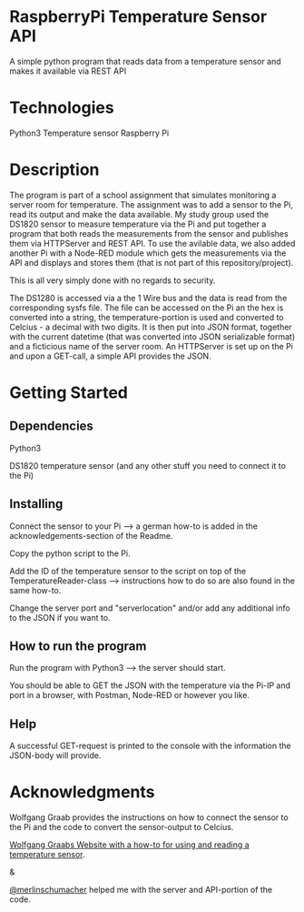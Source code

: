 # RaspberryPi Temperature Sensor API
A simple python program that reads data from a temperature sensor and makes it available via REST API

# Technologies
Python3
Temperature sensor
Raspberry Pi

# Description
The program is part of a school assignment that simulates monitoring a server room for temperature. The assignment was to add a sensor to the Pi, read its output and make the data available. My study group used the DS1820 sensor to measure temperature via the Pi and put together a program that both reads the measurements from the sensor and publishes them via HTTPServer and REST API. To use the avilable data, we also added another Pi with a Node-RED module which gets the measurements via the API and displays and stores them (that is not part of this repository/project). 

This is all very simply done with no regards to security.

The DS1280 is accessed via a the 1 Wire bus and the data is read from the corresponding sysfs file. The file can be accessed on the Pi an the hex is converted into a string, the temperature-portion is used and converted to Celcius - a decimal with two digits. It is then put into JSON format, together with the current datetime (that was converted into JSON serializable format) and a ficticious name of the server room. An HTTPServer is set up on the Pi and upon a GET-call, a simple API provides the JSON. 

# Getting Started
## Dependencies
Python3

DS1820 temperature sensor (and any other stuff you need to connect it to the Pi)
## Installing
Connect the sensor to your Pi --> a german how-to is added in the acknowledgements-section of the Readme.

Copy the python script to the Pi.

Add the ID of the temperature sensor to the script on top of the TemperatureReader-class --> instructions how to do so are also found in the same how-to.

Change the server port and "serverlocation" and/or add any additional info to the JSON if you want to.
## How to run the program
Run the program with Python3 --> the server should start.

You should be able to GET the JSON with the temperature via the Pi-IP and port in a browser, with Postman, Node-RED or however you like.
## Help
A successful GET-request is printed to the console with the information the JSON-body will provide.

# Acknowledgments
Wolfgang Graab provides the instructions on how to connect the sensor to the Pi and the code to convert the sensor-output to Celcius.

[Wolfgang Graabs Website with a how-to for using and reading a temperature sensor](https://webnist.de/temperatur-sensor-ds1820-am-raspberry-pi-mit-python/).

&

[@merlinschumacher](https://github.com/merlinschumacher) helped me with the server and API-portion of the code.
